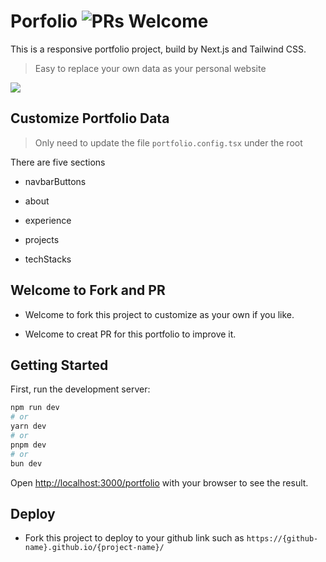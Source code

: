 # Porfolio ![PRs Welcome](https://img.shields.io/badge/PRs-welcome-green.svg)

This is a responsive portfolio project, build by Next.js and Tailwind CSS.

> Easy to replace your own data as your personal website

[<img src="https://baskvava.github.io/portfolio/portfolio-3.png">](https://baskvava.github.io/portfolio/)

## Customize Portfolio Data

> Only need to update the file `portfolio.config.tsx` under the root

There are five sections

- navbarButtons

- about

- experience

- projects

- techStacks

## Welcome to Fork and PR

- Welcome to fork this project to customize as your own if you like.

- Welcome to creat PR for this portfolio to improve it.

## Getting Started

First, run the development server:

```bash
npm run dev
# or
yarn dev
# or
pnpm dev
# or
bun dev
```

Open [http://localhost:3000/portfolio](http://localhost:3000/portfolio) with your browser to see the result.

## Deploy

- Fork this project to deploy to your github link such as
  `https://{github-name}.github.io/{project-name}/`

